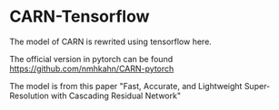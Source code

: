 # CARN-Tensorflow
The model of CARN is rewrited using tensorflow here.

The official version in pytorch can be found https://github.com/nmhkahn/CARN-pytorch

The model is from this paper "Fast, Accurate, and Lightweight Super-Resolution with Cascading Residual Network"
